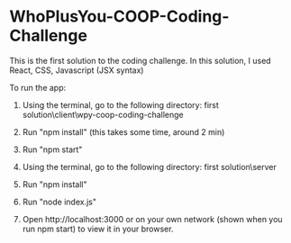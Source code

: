 # WhoPlusYou-COOP-Coding-Challenge

This is the first solution to the coding challenge. In this solution, I used React, CSS, Javascript (JSX syntax)

To run the app:
1. Using the terminal, go to the following directory: first solution\client\wpy-coop-coding-challenge
2. Run "npm install" (this takes some time, around 2 min)
3. Run "npm start"

4. Using the terminal, go to the following directory: first solution\server
5. Run "npm install"
6. Run "node index.js"

7. Open http://localhost:3000 or on your own network (shown when you run npm start) to view it in your browser.
